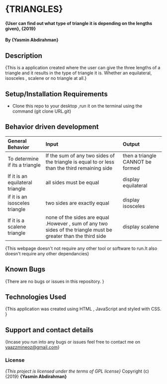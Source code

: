 # {TRIANGLES}
#### {User can find out what type of triangle it is depending on the lengths given}, {2019}
#### By **{Yasmin Abdirahman}**  
## Description
{This is a application created where the user can give the three lengths of a triangle and it results in the type of triangle it is. Whether an equilateral, isosceles , scalene or no triangle at all.}
## Setup/Installation Requirements
* Clone this repo to your desktop ,run it on the terminal using the command (git clone URL.git)
## Behavior driven development
| General Behavior  | Input    | Output |
| :------------- | :------------- | :------------- |
| To determine if its a triangle    |   If the sum of any two sides of the triangle is equal to or less than the third remaining side    |    then a triangle CANNOT be formed |
|If it is an equilateral triangle | all sides must be equal| display equilateral |
| if it is an isosceles triangle | two sides are exactly equal | display isosceles |
| If it is a scalene triangle | none of the sides are equal .However , sum of any two sides of the triangle must be greater than the third side| display scalene |

{This webpage doesn't not require any other tool or software to run.It also doesn't require any other dependancies}
## Known Bugs
{There are no bugs or issues in this repository. }
## Technologies Used
{This application was created using HTML , JavaScript and styled with CSS. }
## Support and contact details
{Incase you run into any bugs or issues feel free to contact me on yaazzmineoz@gmail.com}
### License
*{This project is licensed under the terms of GPL license}*
Copyright (c) {2019} **{Yasmin Abdirahman}**
